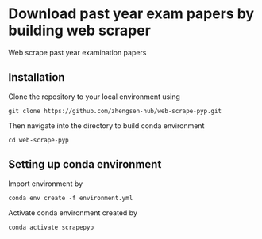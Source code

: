 # Download past year exam papers by building web scraper
Web scrape past year examination papers

## **Installation**
Clone the repository to your local environment using

```shell
git clone https://github.com/zhengsen-hub/web-scrape-pyp.git
```
Then navigate into the directory to build conda environment
```shell
cd web-scrape-pyp
```

## **Setting up conda environment**  

Import environment by
```shell
conda env create -f environment.yml
```
Activate conda environment created by
```shell
conda activate scrapepyp
```
